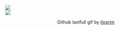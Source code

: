 [![](https://img.shields.io/badge/Made%20With-ilosrim-lightgrey.svg?style=for-the-badge&logo=github)](https://github.com/Annihil/github-spray)  
[![](https://i.imgur.com/2DrTn0Z.gif)](https://github.com/Annihil/github-spray)

<p style="text-align:center;">
  Github lastfull gif by <a href="https://t.me/ilosrim" target="_blank">ilosrim</a>
</p>
